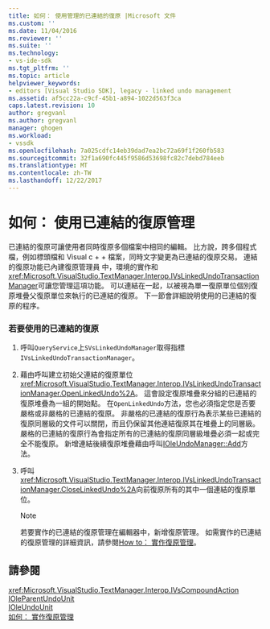 ```yaml
---
title: 如何： 使用管理的已連結的復原 |Microsoft 文件
ms.custom: ''
ms.date: 11/04/2016
ms.reviewer: ''
ms.suite: ''
ms.technology:
- vs-ide-sdk
ms.tgt_pltfrm: ''
ms.topic: article
helpviewer_keywords:
- editors [Visual Studio SDK], legacy - linked undo management
ms.assetid: af5cc22a-c9cf-45b1-a894-1022d563f3ca
caps.latest.revision: 10
author: gregvanl
ms.author: gregvanl
manager: ghogen
ms.workload:
- vssdk
ms.openlocfilehash: 7a025cdfc14eb39dad7ea2bc72a69f1f260fb583
ms.sourcegitcommit: 32f1a690fc445f9586d53698fc82c7debd784eeb
ms.translationtype: MT
ms.contentlocale: zh-TW
ms.lasthandoff: 12/22/2017
---
```

# <a name="how-to-use-linked-undo-management"></a>如何： 使用已連結的復原管理
已連結的復原可讓使用者同時復原多個檔案中相同的編輯。 比方說，跨多個程式檔，例如標頭檔和 Visual c + + 檔案，同時文字變更為已連結的復原交易。 連結的復原功能已內建復原管理員 中，環境的實作和<xref:Microsoft.VisualStudio.TextManager.Interop.IVsLinkedUndoTransactionManager>可讓您管理這項功能。 可以連結在一起，以被視為單一復原單位個別復原堆疊父復原單位來執行的已連結的復原。 下一節會詳細說明使用的已連結的復原的程序。  
  
### <a name="to-use-linked-undo"></a>若要使用的已連結的復原  
  
1.  呼叫`QueryService`上`SVsLinkedUndoManager`取得指標`IVsLinkedUndoTransactionManager`。  
  
2.  藉由呼叫建立初始父連結的復原單位<xref:Microsoft.VisualStudio.TextManager.Interop.IVsLinkedUndoTransactionManager.OpenLinkedUndo%2A>。 這會設定復原堆疊來分組的已連結的復原堆疊為一組的開始點。 在`OpenLinkedUndo`方法，您也必須指定您是否要嚴格或非嚴格的已連結的復原。 非嚴格的已連結的復原行為表示某些已連結的復原同層級的文件可以關閉，而且仍保留其他連結復原其在堆疊上的同層級。 嚴格的已連結的復原行為會指定所有的已連結的復原同層級堆疊必須一起或完全不能復原。 新增連結後續復原堆疊藉由呼叫[IOleUndoManager::Add](http://msdn.microsoft.com/library/windows/desktop/ms680135)方法。  
  
3.  呼叫<xref:Microsoft.VisualStudio.TextManager.Interop.IVsLinkedUndoTransactionManager.CloseLinkedUndo%2A>向前復原所有的其中一個連結的復原單位。  
  
    > [!NOTE]
    >  若要實作的已連結的復原管理在編輯器中，新增復原管理。 如需實作的已連結的復原管理的詳細資訊，請參閱[How to： 實作復原管理](../extensibility/how-to-implement-undo-management.md)。  
  
## <a name="see-also"></a>請參閱  
 <xref:Microsoft.VisualStudio.TextManager.Interop.IVsCompoundAction>   
 [IOleParentUndoUnit](http://msdn.microsoft.com/library/windows/desktop/ms682151)   
 [IOleUndoUnit](http://msdn.microsoft.com/library/windows/desktop/ms678476)   
 [如何： 實作復原管理](../extensibility/how-to-implement-undo-management.md)